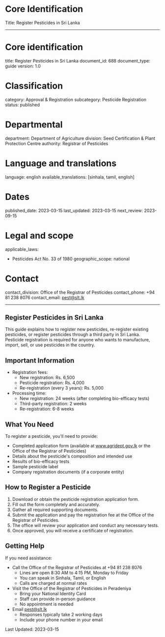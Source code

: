 # Core Identification
Title: Register Pesticides in Sri Lanka

---
# Core identification
title: Register Pesticides in Sri Lanka
document_id: 688
document_type: guide
version: 1.0

# Classification
category: Approval & Registration
subcategory: Pesticide Registration
status: published

# Departmental
department: Department of Agriculture
division: Seed Certification & Plant Protection Centre
authority: Registrar of Pesticides

# Language and translations
language: english
available_translations: [sinhala, tamil, english]

# Dates
published_date: 2023-03-15
last_updated: 2023-03-15
next_review: 2023-09-15

# Legal and scope
applicable_laws:
 - Pesticides Act No. 33 of 1980
geographic_scope: national

# Contact
contact_division: Office of the Registrar of Pesticides
contact_phone: +94 81 238 8076
contact_email: pest@slt.lk

---

## Register Pesticides in Sri Lanka

This guide explains how to register new pesticides, re-register existing pesticides, or register pesticides through a third party in Sri Lanka. Pesticide registration is required for anyone who wants to manufacture, import, sell, or use pesticides in the country.

## Important Information

- Registration fees:
    - New registration: Rs. 6,500
    - Pesticide registration: Rs. 4,000
    - Re-registration (every 3 years): Rs. 5,000
- Processing time:
    - New registration: 24 weeks (after completing bio-efficacy tests)
    - Third-party registration: 2 weeks
    - Re-registration: 6-8 weeks

## What You Need

To register a pesticide, you'll need to provide:
- Completed application form (available at www.agridept.gov.lk or the Office of the Registrar of Pesticides)
- Details about the pesticide's composition and intended use
- Results of bio-efficacy tests
- Sample pesticide label
- Company registration documents (if a corporate entity)

## How to Register a Pesticide

1. Download or obtain the pesticide registration application form.
2. Fill out the form completely and accurately.
3. Gather all required supporting documents.
4. Submit the application and pay the registration fee at the Office of the Registrar of Pesticides.
5. The office will review your application and conduct any necessary tests.
6. Once approved, you will receive a certificate of registration.

## Getting Help

If you need assistance:
- Call the Office of the Registrar of Pesticides at +94 81 238 8076
    - Lines are open 8:30 AM to 4:15 PM, Monday to Friday
    - You can speak in Sinhala, Tamil, or English
    - Calls are charged at normal rates
- Visit the Office of the Registrar of Pesticides in Peradeniya
    - Bring your National Identity Card
    - Staff can provide in-person guidance
    - No appointment is needed
- Email pest@slt.lk
    - Responses typically take 2 working days
    - Include your phone number in your email

Last Updated: 2023-03-15